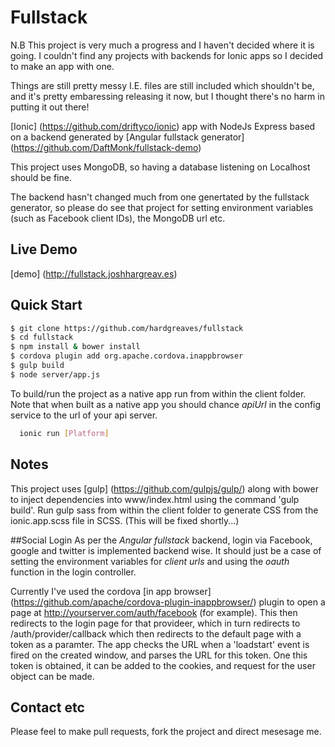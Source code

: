 Fullstack
=========

N.B This project is very much a progress and I haven't decided where it is going.
I couldn't find any projects with backends for Ionic apps so I decided to make an app with one.

Things are still pretty messy I.E. files are still included which shouldn't be,
and it's pretty embaressing releasing it now, but I thought there's no harm in putting it out there!

[Ionic] (https://github.com/driftyco/ionic) app with NodeJs Express based on a
backend generated by [Angular fullstack generator] (https://github.com/DaftMonk/fullstack-demo)

This project uses MongoDB, so having a database listening on Localhost should be fine.

The backend hasn't changed much from one genertated by the fullstack generator, so please
do see that project for setting environment variables (such as Facebook client IDs), the MongoDB url etc.

## Live Demo
[demo] (http://fullstack.joshhargreav.es)

## Quick Start

```bash
$ git clone https://github.com/hardgreaves/fullstack
$ cd fullstack
$ npm install & bower install
$ cordova plugin add org.apache.cordova.inappbrowser
$ gulp build
$ node server/app.js
```
To build/run the project as a native app run from within the client
folder. Note that when built as a native app you should chance *apiUrl*
in the config service to the url of your api server.

```bash
  ionic run [Platform]
```

## Notes
This project uses [gulp] (https://github.com/gulpjs/gulp/) along with bower
to inject dependencies into www/index.html using the command 'gulp build'.
Run gulp sass from within the client folder to generate CSS from the ionic.app.scss
file in SCSS. (This will be fixed shortly...)

##Social Login
As per the *Angular fullstack* backend, login via Facebook, google and twitter
is implemented backend wise. It should just be a case of setting the environment
variables for *client urls* and using the *oauth* function in the login controller.

Currently I've used the cordova [in app browser] (https://github.com/apache/cordova-plugin-inappbrowser/) plugin
to open a page at http://yourserver.com/auth/facebook (for example). This then redirects to the login page for that
provideer, which in turn redirects to /auth/provider/callback which then redirects to the default page with a token as a paramter. The app checks the URL when a 'loadstart' event is fired on the created window, and parses the URL for this token.
One this token is obtained, it can be added to the cookies, and request for the user object can be made.

## Contact etc
Please feel to make pull requests, fork the project and direct mesesage me.


